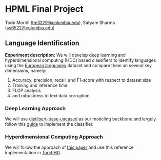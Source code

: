 # HPML Final Project
Todd Morrill (tm3229@columbia.edu), Satyam Sharma (ss6522@columbia.edu)

## Language Identification
**Experiment description:** We will develop deep learning and hyperdimensional computing (HDC) based classifiers to identify languages using the [European languages](https://torchhd.readthedocs.io/en/stable/datasets.html#torchhd.datasets.EuropeanLanguages)
dataset and compare them on several key dimensions, namely:
1. Accuracy, precision, recall, and F1-score with respect to dataset size
1. Training and inference time
1. FLOP analysis
1. and robustness to text data corruption

### Deep Learning Approach
We will use [distilbert-base-uncased](https://huggingface.co/distilbert-base-uncased) as our modeling backbone and largely follow this [guide](https://huggingface.co/docs/transformers/tasks/sequence_classification) to implement the classifier.


### Hyperdimensional Computing Approach
We will follow the approach of [this paper](https://iis-people.ee.ethz.ch/~arahimi/papers/ISLPED16.pdf) and use this reference implementation in [TorchHD](https://github.com/hyperdimensional-computing/torchhd/blob/main/examples/language_recognition.py).

